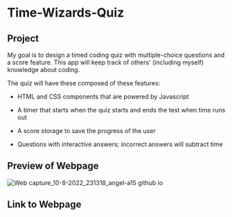 # Time-Wizards-Quiz

## Project
My goal is to design a timed coding quiz with multiple-choice questions and a score 
feature. This app will keep track of others' (including myself) knowledge about coding. 

The quiz will have these composed of these features:

* HTML and CSS components that are powered by Javascript

* A timer that starts when the quiz starts and ends the test
when time runs out

* A score storage to save the progress of the user

* Questions with interactive answers; incorrect answers 
will subtract time

## Preview of Webpage

![Web capture_10-8-2022_231318_angel-a15 github io](https://user-images.githubusercontent.com/106582411/184063714-37d850be-52f1-435e-b0e1-74d269a061c0.jpeg)



## Link to Webpage 
